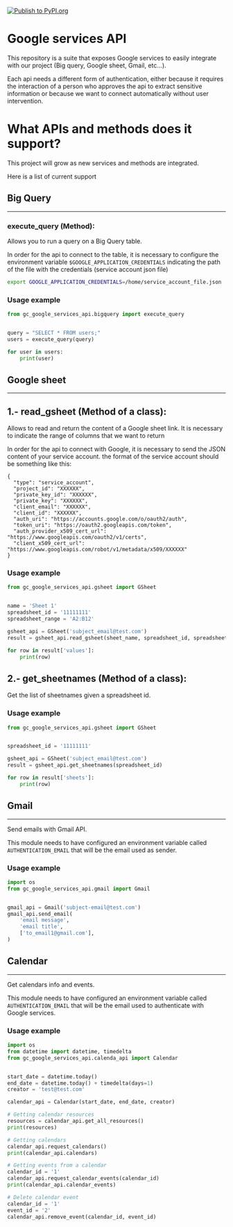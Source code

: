 [![Publish to PyPI.org](https://github.com/GoodCod3/gc-google-services-api/actions/workflows/pr.yml/badge.svg)](https://github.com/GoodCod3/gc-google-services-api/actions/workflows/pr.yml)

Google services API
=============================
This repository is a suite that exposes Google services to easily integrate with our project (Big query, Google sheet, Gmail, etc...).

Each api needs a different form of authentication, either because it requires the interaction of a person who approves the api to extract sensitive information or because we want to connect automatically without user intervention.



What APIs and methods does it support?
=======================
This project will grow as new services and methods are integrated.

Here is a list of current support

## Big Query
----------------------------------

### execute_query (Method):
Allows you to run a query on a Big Query table.

In order for the api to connect to the table, it is necessary to configure the environment variable `$GOOGLE_APPLICATION_CREDENTIALS` indicating the path of the file with the credentials (service account json file)

```bash
export GOOGLE_APPLICATION_CREDENTIALS=/home/service_account_file.json
```

### Usage example

```python
from gc_google_services_api.bigquery import execute_query


query = "SELECT * FROM users;"
users = execute_query(query)

for user in users:
    print(user)
```

## Google sheet
----------------------------------

## 1.- **read_gsheet** (Method of a class):
Allows to read and return the content of a Google sheet link.
It is necessary to indicate the range of columns that we want to return

In order for the api to connect with Google, it is necessary to send the JSON content of your service account.
the format of the service account should be something like this:

```
{
  "type": "service_account",
  "project_id": "XXXXXX",
  "private_key_id": "XXXXXX",
  "private_key": "XXXXXX",
  "client_email": "XXXXXX",
  "client_id": "XXXXXX",
  "auth_uri": "https://accounts.google.com/o/oauth2/auth",
  "token_uri": "https://oauth2.googleapis.com/token",
  "auth_provider_x509_cert_url": "https://www.googleapis.com/oauth2/v1/certs",
  "client_x509_cert_url": "https://www.googleapis.com/robot/v1/metadata/x509/XXXXXX"
}

```

### Usage example

```python
from gc_google_services_api.gsheet import GSheet


name = 'Sheet 1'
spreadsheet_id = '11111111'
spreadsheet_range = 'A2:B12'

gsheet_api = GSheet('subject_email@test.com')
result = gsheet_api.read_gsheet(sheet_name, spreadsheet_id, spreadsheet_range)

for row in result['values']:
    print(row)
```

## 2.-  **get_sheetnames** (Method of a class):
Get the list of sheetnames given a spreadsheet id.


### Usage example

```python
from gc_google_services_api.gsheet import GSheet


spreadsheet_id = '11111111'

gsheet_api = GSheet('subject_email@test.com')
result = gsheet_api.get_sheetnames(spreadsheet_id)

for row in result['sheets']:
    print(row)
```

## Gmail
----------------------------------
Send emails with Gmail API.

This module needs to have configured an environment variable called `AUTHENTICATION_EMAIL` that will be the email used as sender.

### Usage example

```python
import os
from gc_google_services_api.gmail import Gmail


gmail_api = Gmail('subject-email@test.com')
gmail_api.send_email(
    'email message',
    'email title',
    ['to_email1@gmail.com'],
)
```

## Calendar
----------------------------------
Get calendars info and events.

This module needs to have configured an environment variable called `AUTHENTICATION_EMAIL` that will be the email used to authenticate with Google services.

### Usage example

```python
import os
from datetime import datetime, timedelta
from gc_google_services_api.calenda_api import Calendar


start_date = datetime.today()
end_date = datetime.today() + timedelta(days=1)
creator = 'test@test.com'

calendar_api = Calendar(start_date, end_date, creator)

# Getting calendar resources
resources = calendar_api.get_all_resources()
print(resources)

# Getting calendars
calendar_api.request_calendars()
print(calendar_api.calendars)

# Getting events from a calendar
calendar_id = '1'
calendar_api.request_calendar_events(calendar_id)
print(calendar_api.calendar_events)

# Delete calendar event
calendar_id = '1'
event_id = '2'
calendar_api.remove_event(calendar_id, event_id)
```